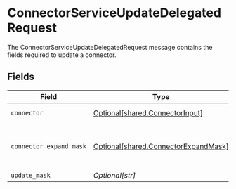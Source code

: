 # ConnectorServiceUpdateDelegatedRequest

The ConnectorServiceUpdateDelegatedRequest message contains the fields required to update a connector.


## Fields

| Field                                                                              | Type                                                                               | Required                                                                           | Description                                                                        |
| ---------------------------------------------------------------------------------- | ---------------------------------------------------------------------------------- | ---------------------------------------------------------------------------------- | ---------------------------------------------------------------------------------- |
| `connector`                                                                        | [Optional[shared.ConnectorInput]](../../models/shared/connectorinput.md)           | :heavy_minus_sign:                                                                 | A Connector is used to sync objects into Apps                                      |
| `connector_expand_mask`                                                            | [Optional[shared.ConnectorExpandMask]](../../models/shared/connectorexpandmask.md) | :heavy_minus_sign:                                                                 | The ConnectorExpandMask is used to expand related objects on a connector.          |
| `update_mask`                                                                      | *Optional[str]*                                                                    | :heavy_minus_sign:                                                                 | N/A                                                                                |